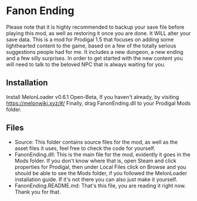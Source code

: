 # Fanon Ending
Please note that it is highly recommended to backup your save file before playing this mod, as well as restoring it once you are done. It WILL alter your save data.
This is a mod for Prodigal 1.5 that focuses on adding some lighthearted content to the game, based on a few of the totally serious suggestions people had for me.
It includes a new dungeon, a new ending and a few silly surprises.
In order to get started with the new content you will need to talk to the beloved NPC that is always waiting for you.
## Installation
Install MelonLoader v0.6.1 Open-Beta, If you haven't already, by visiting https://melonwiki.xyz/#/
Finally, drag FanonEnding.dll to your Prodigal Mods folder.
## Files
- Source: This folder contains source files for the mod, as well as the asset files it uses, feel free to check the code for yourself.
- FanonEnding.dll: This is the main file for the mod, evidently it goes in the Mods folder. If you don't know where that is, open Steam and click properties for Prodigal, then under Local Files click on Browse and you should be able to see the Mods folder, if you followed the MelonLoader installation guide. If it's not there you can also just make it yourself.
- FanonEnding.README.md: That's this file, you are reading it right now. Thank you for that.
